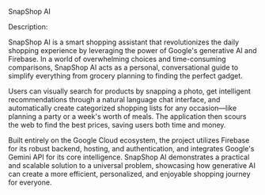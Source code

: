 SnapShop AI

Description:

SnapShop AI is a smart shopping assistant that revolutionizes the daily shopping experience by leveraging the power of Google's generative AI and Firebase. In a world of overwhelming choices and time-consuming comparisons, SnapShop AI acts as a personal, conversational guide to simplify everything from grocery planning to finding the perfect gadget.

Users can visually search for products by snapping a photo, get intelligent recommendations through a natural language chat interface, and automatically create categorized shopping lists for any occasion—like planning a party or a week's worth of meals. The application then scours the web to find the best prices, saving users both time and money.

Built entirely on the Google Cloud ecosystem, the project utilizes Firebase for its robust backend, hosting, and authentication, and integrates Google's Gemini API for its core intelligence. SnapShop AI demonstrates a practical and scalable solution to a universal problem, showcasing how generative AI can create a more efficient, personalized, and enjoyable shopping journey for everyone.
